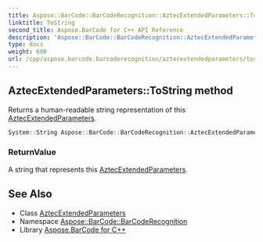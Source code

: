 ```yaml
---
title: Aspose::BarCode::BarCodeRecognition::AztecExtendedParameters::ToString method
linktitle: ToString
second_title: Aspose.BarCode for C++ API Reference
description: 'Aspose::BarCode::BarCodeRecognition::AztecExtendedParameters::ToString method. Returns a human-readable string representation of this AztecExtendedParameters in C++.'
type: docs
weight: 600
url: /cpp/aspose.barcode.barcoderecognition/aztecextendedparameters/tostring/
---
```

## AztecExtendedParameters::ToString method


Returns a human-readable string representation of this [AztecExtendedParameters](../).

```cpp
System::String Aspose::BarCode::BarCodeRecognition::AztecExtendedParameters::ToString() const override
```


### ReturnValue

A string that represents this [AztecExtendedParameters](../).

## See Also

* Class [AztecExtendedParameters](../)
* Namespace [Aspose::BarCode::BarCodeRecognition](../../)
* Library [Aspose.BarCode for C++](../../../)
